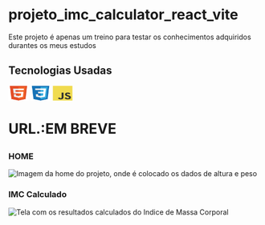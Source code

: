 # projeto_imc_calculator_react_vite
Este projeto é apenas um treino para testar os conhecimentos adquiridos durantes os meus estudos

## Tecnologias Usadas

<p>
  <div style="display: inline_block">
    <img align="center" alt="Ribeiro-JS" height="30" width="40" src="https://raw.githubusercontent.com/devicons/devicon/master/icons/html5/html5-original.svg">
    <img align="center" alt="Ribeiro-JS" height="30" width="40" src="https://raw.githubusercontent.com/devicons/devicon/master/icons/css3/css3-original.svg">
    <img align="center" alt="Ribeiro-JS" height="30" width="40" src="https://raw.githubusercontent.com/devicons/devicon/master/icons/javascript/javascript-original.svg">
  </div>
</p>

# <p><span>URL.:</span><span>EM BREVE</span></p>

### HOME
<img src="https://camo.githubusercontent.com/b50d36a2cf634846c57f6511899de62efb447e306f0c44b701fdca6d24cdf6ca/68747470733a2f2f692e6962622e636f2f585750586b33312f64657369676e2d686f6d652e6a7067" alt="Imagem da home do projeto, onde é colocado os dados de altura e peso">


### IMC Calculado
<img src="https://camo.githubusercontent.com/a0f9e736ae063b26bc0c274856ead58c358ea0a2eedc77703c5f0ed8b9b4291f/68747470733a2f2f692e6962622e636f2f5957426d6a6e622f63616c63756c617465642e6a7067" alt="Tela com os resultados calculados do Indice de Massa Corporal">
